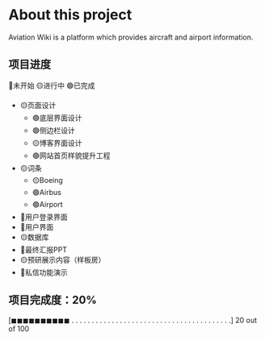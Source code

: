 # About this project

Aviation Wiki is a platform which provides aircraft and airport information. 
## 项目进度
🔴未开始   🟡进行中   🟢已完成
- 🟡页面设计
  - 🟢底层界面设计
  - 🟢侧边栏设计
  - 🟡博客界面设计
  - 🟢网站首页样貌提升工程
- 🟡词条
  - 🟡Boeing
  - 🟢Airbus
  - 🟢Airport
- 🔴用户登录界面
- 🔴用户界面
- 🟡数据库
- 🔴最终汇报PPT
- 🟡预研展示内容（样板房）
- 🔴私信功能演示

## 项目完成度：20%

[◼◼◼◼◼◼◼◼◼◼ . . . . . . . . . . . . . . . . . . . . . . . . . . . . . . . . . . . . . . . .] 20 out of 100
